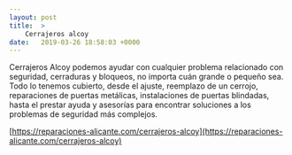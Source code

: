 ```yaml
---
layout: post
title:  >
    Cerrajeros alcoy
date:   2019-03-26 18:58:03 +0000
---
```



Cerrajeros Alcoy podemos ayudar con cualquier problema relacionado con seguridad, cerraduras y bloqueos, no importa cuán grande o pequeño sea. Todo lo tenemos cubierto, desde el ajuste, reemplazo de un cerrojo, reparaciones de puertas metálicas, instalaciones de puertas blindadas,  hasta el prestar ayuda y asesorías para encontrar soluciones a los problemas de seguridad más complejos. 

[https://reparaciones-alicante.com/cerrajeros-alcoy](https://reparaciones-alicante.com/cerrajeros-alcoy)